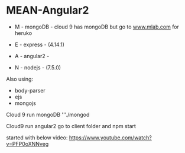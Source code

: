 # MEAN-Angular2

- M - mongoDB - cloud 9 has mongoDB but go to www.mlab.com for heruko
 
- E - express - (4.14.1) 

- A - angular2 -

- N - nodejs - (7.5.0)

Also using:
- body-parser 
- ejs
- mongojs

Cloud 9 run mongoDB
'''./mongod

Cloud9 run angular2
go to client folder and npm start

started with below video:
https://www.youtube.com/watch?v=PFP0oXNNveg